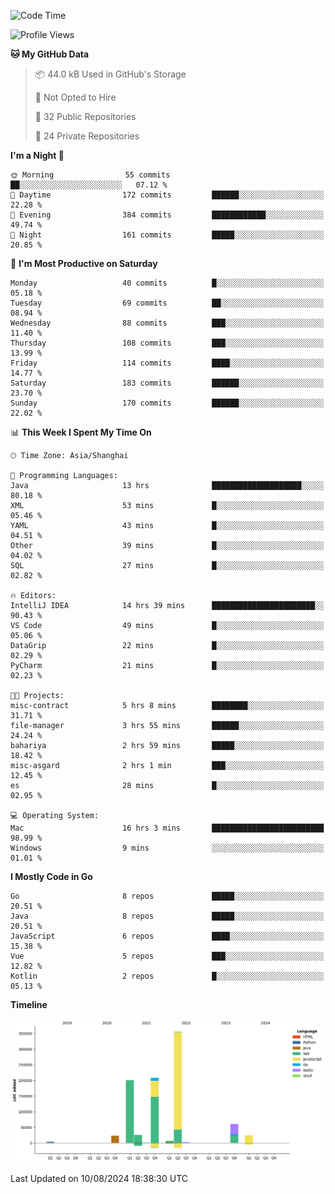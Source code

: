 <!--START_SECTION:waka-->
![Code Time](http://img.shields.io/badge/Code%20Time-2%2C586%20hrs%2058%20mins-blue)

![Profile Views](http://img.shields.io/badge/Profile%20Views-0-blue)

**🐱 My GitHub Data** 

> 📦 44.0 kB Used in GitHub's Storage 
 > 
> 🚫 Not Opted to Hire
 > 
> 📜 32 Public Repositories 
 > 
> 🔑 24 Private Repositories 
 > 
**I'm a Night 🦉** 

```text
🌞 Morning                55 commits          ██░░░░░░░░░░░░░░░░░░░░░░░   07.12 % 
🌆 Daytime                172 commits         ██████░░░░░░░░░░░░░░░░░░░   22.28 % 
🌃 Evening                384 commits         ████████████░░░░░░░░░░░░░   49.74 % 
🌙 Night                  161 commits         █████░░░░░░░░░░░░░░░░░░░░   20.85 % 
```
📅 **I'm Most Productive on Saturday** 

```text
Monday                   40 commits          █░░░░░░░░░░░░░░░░░░░░░░░░   05.18 % 
Tuesday                  69 commits          ██░░░░░░░░░░░░░░░░░░░░░░░   08.94 % 
Wednesday                88 commits          ███░░░░░░░░░░░░░░░░░░░░░░   11.40 % 
Thursday                 108 commits         ███░░░░░░░░░░░░░░░░░░░░░░   13.99 % 
Friday                   114 commits         ████░░░░░░░░░░░░░░░░░░░░░   14.77 % 
Saturday                 183 commits         ██████░░░░░░░░░░░░░░░░░░░   23.70 % 
Sunday                   170 commits         ██████░░░░░░░░░░░░░░░░░░░   22.02 % 
```


📊 **This Week I Spent My Time On** 

```text
🕑︎ Time Zone: Asia/Shanghai

💬 Programming Languages: 
Java                     13 hrs              ████████████████████░░░░░   80.18 % 
XML                      53 mins             █░░░░░░░░░░░░░░░░░░░░░░░░   05.46 % 
YAML                     43 mins             █░░░░░░░░░░░░░░░░░░░░░░░░   04.51 % 
Other                    39 mins             █░░░░░░░░░░░░░░░░░░░░░░░░   04.02 % 
SQL                      27 mins             █░░░░░░░░░░░░░░░░░░░░░░░░   02.82 % 

🔥 Editors: 
IntelliJ IDEA            14 hrs 39 mins      ███████████████████████░░   90.43 % 
VS Code                  49 mins             █░░░░░░░░░░░░░░░░░░░░░░░░   05.06 % 
DataGrip                 22 mins             █░░░░░░░░░░░░░░░░░░░░░░░░   02.29 % 
PyCharm                  21 mins             █░░░░░░░░░░░░░░░░░░░░░░░░   02.23 % 

🐱‍💻 Projects: 
misc-contract            5 hrs 8 mins        ████████░░░░░░░░░░░░░░░░░   31.71 % 
file-manager             3 hrs 55 mins       ██████░░░░░░░░░░░░░░░░░░░   24.24 % 
bahariya                 2 hrs 59 mins       █████░░░░░░░░░░░░░░░░░░░░   18.42 % 
misc-asgard              2 hrs 1 min         ███░░░░░░░░░░░░░░░░░░░░░░   12.45 % 
es                       28 mins             █░░░░░░░░░░░░░░░░░░░░░░░░   02.95 % 

💻 Operating System: 
Mac                      16 hrs 3 mins       █████████████████████████   98.99 % 
Windows                  9 mins              ░░░░░░░░░░░░░░░░░░░░░░░░░   01.01 % 
```

**I Mostly Code in Go** 

```text
Go                       8 repos             █████░░░░░░░░░░░░░░░░░░░░   20.51 % 
Java                     8 repos             █████░░░░░░░░░░░░░░░░░░░░   20.51 % 
JavaScript               6 repos             ████░░░░░░░░░░░░░░░░░░░░░   15.38 % 
Vue                      5 repos             ███░░░░░░░░░░░░░░░░░░░░░░   12.82 % 
Kotlin                   2 repos             █░░░░░░░░░░░░░░░░░░░░░░░░   05.13 % 
```



**Timeline**

![Lines of Code chart](https://raw.githubusercontent.com/youtiaoguagua/youtiaoguagua/master/assets/bar_graph.png)


 Last Updated on 10/08/2024 18:38:30 UTC
<!--END_SECTION:waka-->